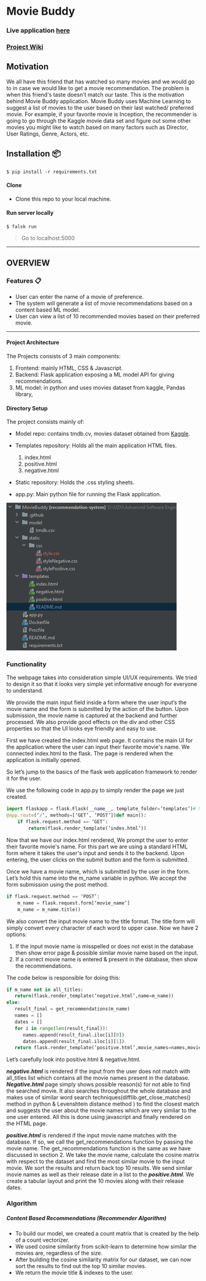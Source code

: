 # Movie Buddy

### Live application [here](https://movie-buddyy.herokuapp.com)

### [Project Wiki](https://github.com/AbdlRahman2020/MovieBuddy/wiki/Project-Wiki)

## Motivation
We all have this friend that has watched so many movies and we would go to in case we would like to get a movie recommendation.
The problem is when this friend's taste doesn't match our taste. This is the motivation behind Movie Buddy application. 
Movie Buddy uses Machine Learning to suggest a list of movies to the user based on their last watched/ preferred movie. 
For example, if your favorite movie is Inception, the recommender is going to go through the Kaggle movie data set and figure out 
some other movies you might like to watch based on many factors such as Director, User Ratings, Genre, Actors, etc.


## Installation 📦

``` shell
$ pip install -r requirements.txt
``` 

#### Clone

- Clone this repo to your local machine.

#### Run server locally

```shell
$ falsk run
```
> Go to localhost:5000

---

## OVERVIEW

### Features 📋
* User can enter the name of a movie of preference.
* The system will generate a list of movie recommendations based on a content based ML model.
* User can view a list of 10 recommended movies based on their preferred movie.
---

#### Project Architecture
The Projects consists of 3 main components:
1. Frontend: mainly HTML, CSS & Javascript. 
2. Backend: Flask application exposing a ML model API for giving recommendations.
3. ML model: in python and uses movies dataset from kaggle, Pandas library, 

#### Directory Setup

The project consists mainly of:
* Model repo: contains tmdb.cv, movies dataset obtained from [Kaggle](https://www.kaggle.com/tmdb/tmdb-movie-metadata).
* Templates repository: Holds all the main application HTML files.
   1. index.html
    2. positive.html
     3. negative.html 

* Static repository: Holds the .css styling sheets. 
* app.py: Main python file for running the Flask application.

![Project Structure](/static/images/image1.PNG)

### Functionality

The webpage takes into consideration simple UI/UX requirements. 
We tried to design it so that it looks very simple yet informative enough for everyone to understand. 

We provide the main input field inside a form where the user input’s the movie name and the form is submitted by the action of the button. Upon submission, the movie name is captured at the backend and further processed. We also provide good effects on the div and other CSS properties so that the UI looks eye friendly and easy to use.

First we have created the index.html web page. It contains the main UI for the application where the user can input their favorite movie's name.
We connected index.html to the flask. The page is rendered when the application is initially opened. 

So let’s jump to the basics of the flask web application framework to render it for the user.

We use the following code in app.py to simply render the page we just created.

``` python
import flaskapp = flask.Flask(__name__, template_folder=’templates’)# Set up the main route
@app.route(‘/’, methods=[‘GET’, ‘POST’])def main():
    if flask.request.method == ‘GET’:
        return(flask.render_template(‘index.html’))
```
Now that we have our index.html rendered, We prompt the user to enter their favorite movie's name.
For this part we are using a standard HTML form where it takes the user's input and sends it to the backend.
Upon entering, the user clicks on the submit button and the form is submitted.

Once we have a movie name, which is submitted by the user in the form. Let’s hold this name into the m_name variable in python. 
We accept the form submission using the post method.

``` python
if flask.request.method == ‘POST’:
    m_name = flask.request.form[‘movie_name’]
    m_name = m_name.title()
```
We also convert the input movie name to the title format. The title form will simply convert every character of each word to upper case. Now we have 2 options:

1. If the input movie name is misspelled or does not exist in the database then show error page & possible similar movie name based on the input.
2. If a correct movie name is entered & present in the database, then show the recommendations.

The code below is responsible for doing this:

``` python
if m_name not in all_titles:
   return(flask.render_template(‘negative.html’,name=m_name))
else:
   result_final = get_recommendations(m_name)
   names = []
   dates = []
   for i in range(len(result_final)):
      names.append(result_final.iloc[i][0])
      dates.append(result_final.iloc[i][1])   
   return flask.render_template(‘positive.html’,movie_names=names,movie_date=dates,search_name=m_name)
```

Let’s carefully look into positive.html & negative.html.

_**negative.html**_ is rendered if the input from the user does not match with all_titles list which contains all the movie names present in the database.
_**Negative.html**_ page simply shows possible reason(s) for not able to find the searched movie. It also searches throughout the whole database and makes use of similar word search techniques(difflib.get_close_matches() method in python & Levenshtein distance method ) to find the closest match and suggests the user about the movie names which are very similar to the one user entered. All this is done using javascript and finally rendered on the HTML page.

_**positive.html**_ is rendered if the input movie name matches with the database. If so, we call the get_recommendations function by passing the movie name. The get_recommendations function is the same as we have discussed in section 2. We take the movie name, calculate the cosine matrix with respect to the dataset and find the most similar movie to the input movie. We sort the results and return back top 10 results. We send similar movie names as well as their release date in a list to the _**positive.html**_. We create a tabular layout and print the 10 movies along with their release dates.

### Algorithm
##### Content Based Recommendations (Recommender Algorithm)
* To build our model, we created a count matrix that is created by the help of a count vectorizer.
* We used cosine similarity from scikit-learn to determine how similar the movies are, regardless of the size.
* After building the cosine similarity matrix for our dataset, we can now sort the results to find out the top 10 similar movies.
* We return the movie title & indexes to the user.
